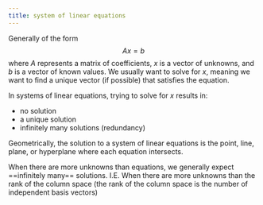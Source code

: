```yaml
---
title: system of linear equations
---
```


Generally of the form $$Ax = b$$ where $A$ represents a matrix of coefficients, $x$ is a vector of unknowns, and $b$ is a vector of known values. We usually want to solve for $x$, meaning we want to find a unique vector (if possible) that satisfies the equation.

In systems of linear equations, trying to solve for $x$ results in:
- no solution
- a unique solution
- infinitely many solutions (redundancy)

Geometrically, the solution to a system of linear equations is the point, line, plane, or hyperplane where each equation intersects.

When there are more unknowns than equations, we generally expect ==infinitely many== solutions. I.E. When there are more unknowns than the rank of the column space (the rank of the column space is the number of independent basis vectors)
